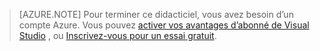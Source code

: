 
> [AZURE.NOTE]
> Pour terminer ce didacticiel, vous avez besoin d’un compte Azure. Vous pouvez <a href="/pricing/member-offers/msdn-benefits-details/" target="_blank">activer vos avantages d’abonné de Visual Studio</a> , ou <a href="/pricing/free-trial/" target="_blank">Inscrivez-vous pour un essai gratuit</a>.

